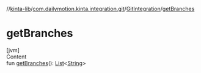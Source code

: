 //[kinta-lib](../../../index.md)/[com.dailymotion.kinta.integration.git](../index.md)/[GitIntegration](index.md)/[getBranches](get-branches.md)



# getBranches  
[jvm]  
Content  
fun [getBranches](get-branches.md)(): [List](https://kotlinlang.org/api/latest/jvm/stdlib/kotlin.collections/-list/index.html)<[String](https://kotlinlang.org/api/latest/jvm/stdlib/kotlin/-string/index.html)>  



